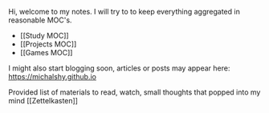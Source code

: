 Hi, welcome to my notes.
I will try to to keep everything aggregated in reasonable MOC's.

- [[Study MOC]]
- [[Projects MOC]]
- [[Games MOC]]

I might also start blogging soon, articles or posts may appear here: https://michalshy.github.io

Provided list of materials to read, watch, small thoughts that popped into my mind [[Zettelkasten]]
